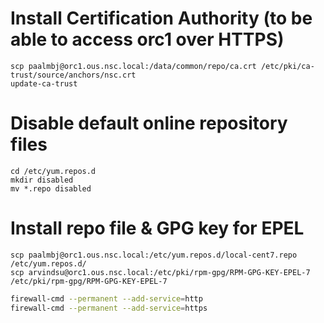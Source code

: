 # Install Certification Authority (to be able to access orc1 over HTTPS)
    scp paalmbj@orc1.ous.nsc.local:/data/common/repo/ca.crt /etc/pki/ca-trust/source/anchors/nsc.crt
    update-ca-trust

# Disable default online repository files
    cd /etc/yum.repos.d
    mkdir disabled
    mv *.repo disabled


# Install repo file & GPG key for EPEL
    scp paalmbj@orc1.ous.nsc.local:/etc/yum.repos.d/local-cent7.repo /etc/yum.repos.d/
    scp arvindsu@orc1.ous.nsc.local:/etc/pki/rpm-gpg/RPM-GPG-KEY-EPEL-7 /etc/pki/rpm-gpg/RPM-GPG-KEY-EPEL-7

```bash
firewall-cmd --permanent --add-service=http
firewall-cmd --permanent --add-service=https
```


